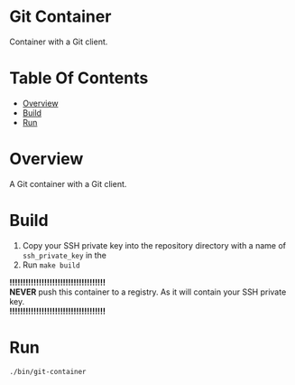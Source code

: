 # Git Container
Container with a Git client.

# Table Of Contents
- [Overview](#overview)
- [Build](#build)
- [Run](#run)

# Overview
A Git container with a Git client.  

# Build
1. Copy your SSH private key into the repository directory with a name 
   of `ssh_private_key` in the 
2. Run `make build`

**!!!!!!!!!!!!!!!!!!!!!!!!!!!!!!!!!!!!**  
**NEVER** push this container to a registry. As it will contain your SSH
private key.  
**!!!!!!!!!!!!!!!!!!!!!!!!!!!!!!!!!!!!**  

# Run
```
./bin/git-container
```
